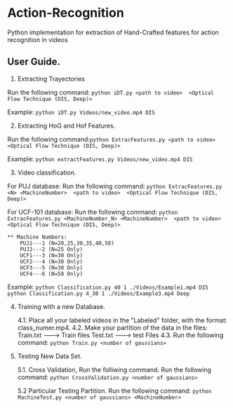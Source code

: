 # Action-Recognition
Python implementation for extraction of Hand-Crafted features for action recognition in videos


## User Guide. 

1. Extracting Trayectories

Run the following command: ```python iDT.py <path to video>  <Optical Flow Technique (DIS, Deep)>```
	
Example: 
```python iDT.py Videos/new_video.mp4 DIS```

2. Extracting HoG and Hof Features.

Run the following command:```python ExtracFeatures.py <path to video>  <Optical Flow Technique (DIS, Deep)>```
	
Example: 
```python extractFeatures.py Videos/new_video.mp4 DIS```
 
3. Video classification.

For PUJ database: 
Run the following command: ```python ExtracFeatures.py <N> <MachineNumber>  <path to video>  <Optical Flow Technique (DIS, Deep)>```

For UCF-101 database: 
Run the following command: ```python ExtracFeatures.py <MachineNumber_N> <MachineNumber>  <path to video>  <Optical Flow Technique (DIS, Deep)>```

```
** Machine Numbers:
	PUJ1---1 (N=20,25,30,35,40,50)
	PUJ2---2 (N=25 Only)
	UCF1---3 (N=30 Only)
	UCF2---4 (N=30 Only)
	UCF3---5 (N=30 Only)
	UCF4---6 (N=50 Only)
````

Example: 
```python Classification.py 40 1 ./Videos/Example1.mp4 DIS```
```python Classification.py 4_30 1 ./Videos/Example3.mp4 Deep```

4. Training with a new Database.

	4.1. Place all your labeled videos in the "Labeled" folder, with the format: class_numer.mp4.
	4.2. Make your partition of the data in the files:
		Train.txt ---> Train files 
		Test.txt  ---> test Files 
	4.3. Run the following command: ```python Train.py <number of gaussians>```

5. Testing New Data Set. 

	5.1. Cross Validation, Run the folliwing command.
 		 Run the following command: ```python CrossValidation.py <number of gaussians>```

	5.2 Particular Testing Partition.
		Run the following command: ```python MachineTest.py <number of gaussians> <MachineNumber>```

